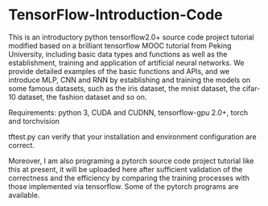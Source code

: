 # TensorFlow-Introduction-Code
This is an introductory python tensorflow2.0+ source code project tutorial modified based on a brilliant tensorflow MOOC tutorial from Peking University,
including basic data types and functions as well as the establishment, training and application of artificial  neural networks. 
We provide detailed examples of the basic functions and APIs, and we introduce MLP, CNN and RNN by establishing and training the models on some famous datasets, 
such as the iris dataset, the mnist dataset, the cifar-10 dataset, the fashion dataset and so on.

Requirements:
python 3,
CUDA and CUDNN,
tensorflow-gpu 2.0+,
torch and torchvision

tftest.py can verify that your installation and environment configuration are correct.

Moreover, I am also programing a pytorch source code project tutorial like this at present, it will be uploaded here after sufficient validation of the correctness and the efficiency by comparing the training processes with those implemented via tensorflow. Some of the pytorch programs are available.
